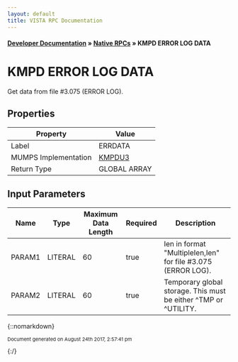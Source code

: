 ```yaml
---
layout: default
title: VISTA RPC Documentation
---
```


#### [Developer Documentation](../index) &#187; [Native RPCs](TableOfContents) &#187; KMPD ERROR LOG DATA<br/>
# KMPD ERROR LOG DATA

Get data from file #3.075 (ERROR LOG).

## Properties

Property | Value
--- | ---
Label | ERRDATA
MUMPS Implementation | [KMPDU3](http://code.osehra.org/dox/Routine_KMPDU3_source.html)
Return Type | GLOBAL ARRAY


## Input Parameters

Name | Type | Maximum Data Length | Required | Description
--- | --- | --- | --- | ---
PARAM1 | LITERAL | 60 | true | Ien in format &quot;MultipleIen,Ien&quot; for file #3.075 (ERROR LOG).
PARAM2 | LITERAL | 60 | true | Temporary global storage.  This must be either ^TMP or ^UTILITY.



{::nomarkdown} <br/><p style="font-size: 11px">Document generated on August 24th 2017, 2:57:41 pm</p>{:/}